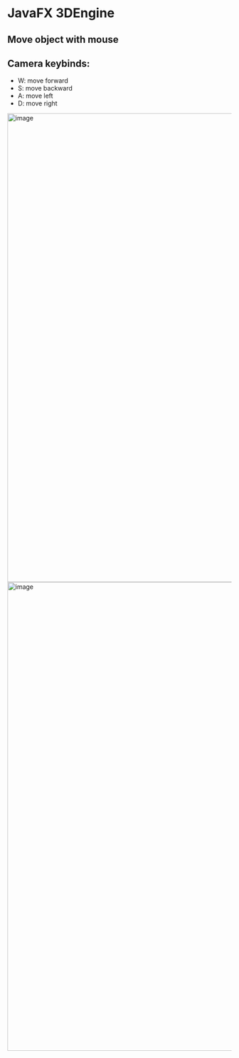 # JavaFX 3DEngine

## Move object with mouse
## Camera keybinds:
- W: move forward
- S: move backward
- A: move left
- D: move right

<img width="1052" alt="image" src="https://user-images.githubusercontent.com/33607859/227164325-2f1dcf86-f4ab-4844-a87a-4ce12a010695.png">

<img width="1052" alt="image" src="https://user-images.githubusercontent.com/33607859/227162523-22609432-c8d6-4b06-b126-5e12900f0827.png">

